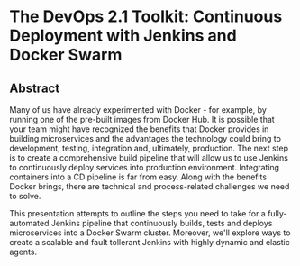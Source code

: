 The DevOps 2.1 Toolkit: Continuous Deployment with Jenkins and Docker Swarm
===========================================================================

Abstract
--------

Many of us have already experimented with Docker - for example, by running one of the pre-built images from Docker Hub. It is possible that your team might have recognized the benefits that Docker provides in building microservices and the advantages the technology could bring to development, testing, integration and, ultimately, production. The next step is to create a comprehensive build pipeline that will allow us to use Jenkins to continuously deploy services into production environment. Integrating containers into a CD pipeline is far from easy. Along with the benefits Docker brings, there are technical and process-related challenges we need to solve.

This presentation attempts to outline the steps you need to take for a fully-automated Jenkins pipeline that continuously builds, tests and deploys microservices into a Docker Swarm cluster. Moreover, we'll explore ways to create a scalable and fault tollerant Jenkins with highly dynamic and elastic agents.
